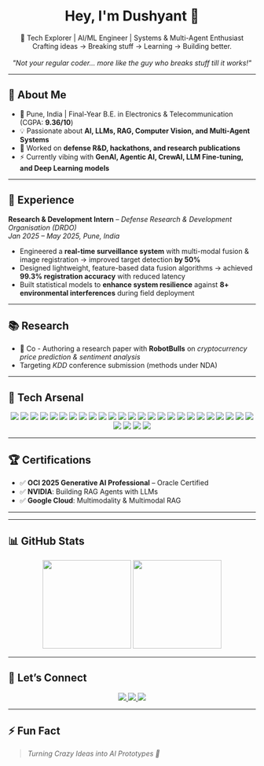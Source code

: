 <h1 align="center">Hey, I'm Dushyant 👋</h1>

<p align="center">
  🚀 Tech Explorer | AI/ML Engineer | Systems & Multi-Agent Enthusiast <br>
  Crafting ideas → Breaking stuff → Learning → Building better. <br><br>
  <i>"Not your regular coder... more like the guy who breaks stuff till it works!"</i>
</p>

---

## 🎯 About Me  
- 📍 Pune, India | Final-Year B.E. in Electronics & Telecommunication (CGPA: **9.36/10**)  
- 💡 Passionate about **AI, LLMs, RAG, Computer Vision, and Multi-Agent Systems**  
- 🔬 Worked on **defense R&D, hackathons, and research publications**  
- ⚡ Currently vibing with **GenAI, Agentic AI, CrewAI, LLM Fine-tuning, and Deep Learning models**  

---

## 💼 Experience  

**Research & Development Intern** – *Defense Research & Development Organisation (DRDO)*  
*Jan 2025 – May 2025, Pune, India*  
- Engineered a **real-time surveillance system** with multi-modal fusion & image registration → improved target detection **by 50%**  
- Designed lightweight, feature-based data fusion algorithms → achieved **99.3% registration accuracy** with reduced latency  
- Built statistical models to **enhance system resilience** against **8+ environmental interferences** during field deployment  

---

## 📚 Research  
- 📝 Co - Authoring a research paper with **RobotBulls** on *cryptocurrency price prediction & sentiment analysis*  
- Targeting *KDD* conference submission (methods under NDA)  

---

## 🚀 Tech Arsenal  

<p align="center">
  <!-- Programming Languages -->
  <img src="https://img.shields.io/badge/Python-3776AB.svg?style=for-the-badge&logo=python&logoColor=white" />
  <img src="https://img.shields.io/badge/C++-00599C.svg?style=for-the-badge&logo=cplusplus&logoColor=white" />
  <img src="https://img.shields.io/badge/Java-007396.svg?style=for-the-badge&logo=java&logoColor=white" />
  <img src="https://img.shields.io/badge/JavaScript-F7DF1E.svg?style=for-the-badge&logo=javascript&logoColor=black" />
  <img src="https://img.shields.io/badge/TypeScript-3178C6.svg?style=for-the-badge&logo=typescript&logoColor=white" />

  <!-- Frameworks -->
  <img src="https://img.shields.io/badge/React-61DAFB.svg?style=for-the-badge&logo=react&logoColor=black" />
  <img src="https://img.shields.io/badge/Next.js-000000.svg?style=for-the-badge&logo=nextdotjs&logoColor=white" />
  <img src="https://img.shields.io/badge/Node.js-339933.svg?style=for-the-badge&logo=nodedotjs&logoColor=white" />
  <img src="https://img.shields.io/badge/Express.js-000000.svg?style=for-the-badge&logo=express&logoColor=white" />
  <img src="https://img.shields.io/badge/FastAPI-009688.svg?style=for-the-badge&logo=fastapi&logoColor=white" />
  <img src="https://img.shields.io/badge/Tailwind_CSS-38B2AC.svg?style=for-the-badge&logo=tailwind-css&logoColor=white" />

  <!-- Databases & Cloud -->
  <img src="https://img.shields.io/badge/MySQL-4479A1.svg?style=for-the-badge&logo=mysql&logoColor=white" />
  <img src="https://img.shields.io/badge/PostgreSQL-336791.svg?style=for-the-badge&logo=postgresql&logoColor=white" />
  <img src="https://img.shields.io/badge/MongoDB-47A248.svg?style=for-the-badge&logo=mongodb&logoColor=white" />
  <img src="https://img.shields.io/badge/Firebase-FFCA28.svg?style=for-the-badge&logo=firebase&logoColor=black" />
  <img src="https://img.shields.io/badge/GCP-4285F4.svg?style=for-the-badge&logo=googlecloud&logoColor=white" />
  <img src="https://img.shields.io/badge/AWS-232F3E.svg?style=for-the-badge&logo=amazonaws&logoColor=white" />

  <!-- AI/ML -->
  <img src="https://img.shields.io/badge/TensorFlow-FF6F00.svg?style=for-the-badge&logo=tensorflow&logoColor=white" />
  <img src="https://img.shields.io/badge/PyTorch-EE4C2C.svg?style=for-the-badge&logo=pytorch&logoColor=white" />
  <img src="https://img.shields.io/badge/HuggingFace-F7931E.svg?style=for-the-badge&logo=huggingface&logoColor=white" />
  <img src="https://img.shields.io/badge/LangChain-12100E.svg?style=for-the-badge&logo=chainlink&logoColor=white" />
  <img src="https://img.shields.io/badge/Scikit--Learn-F7931E.svg?style=for-the-badge&logo=scikitlearn&logoColor=white" />
  <img src="https://img.shields.io/badge/OpenAI-412991.svg?style=for-the-badge&logo=openai&logoColor=white" />

  <!-- Tools -->
  <img src="https://img.shields.io/badge/Git-F05032.svg?style=for-the-badge&logo=git&logoColor=white" />
  <img src="https://img.shields.io/badge/GitHub-181717.svg?style=for-the-badge&logo=github&logoColor=white" />
  <img src="https://img.shields.io/badge/Docker-2496ED.svg?style=for-the-badge&logo=docker&logoColor=white" />
  <img src="https://img.shields.io/badge/Kubernetes-326CE5.svg?style=for-the-badge&logo=kubernetes&logoColor=white" />
  <img src="https://img.shields.io/badge/Linux-FCC624.svg?style=for-the-badge&logo=linux&logoColor=black" />
  <img src="https://img.shields.io/badge/VS_Code-007ACC.svg?style=for-the-badge&logo=visualstudiocode&logoColor=white" />
</p> 

---

## 🏆 Certifications  
- ✅ **OCI 2025 Generative AI Professional** – Oracle Certified  
- ✅ **NVIDIA**: Building RAG Agents with LLMs  
- ✅ **Google Cloud**: Multimodality & Multimodal RAG  

---

 

---

## 📊 GitHub Stats  

<p align="center">
  <img src="https://github-readme-stats.vercel.app/api?username=dushyant958&show_icons=true&theme=tokyonight&hide_border=true&count_private=true&include_all_commits=true" height="180em" />
  <img src="https://streak-stats.demolab.com?user=dushyant958&theme=tokyonight&hide_border=true" height="180em" />
</p>




---

## 🤝 Let’s Connect  

<p align="center">
  <a href="https://linkedin.com/in/dushyant-atalkar-50281028a">
    <img src="https://img.shields.io/badge/-LinkedIn-blue?style=for-the-badge&logo=linkedin">
  </a>
  <a href="mailto:dushyantatalkar415@gmail.com">
    <img src="https://img.shields.io/badge/-Gmail-red?style=for-the-badge&logo=gmail&logoColor=white">
  </a>
  <a href="https://github.com/dushyant958">
    <img src="https://img.shields.io/badge/-GitHub-181717?style=for-the-badge&logo=github&logoColor=white">
  </a>
</p>

---

## ⚡ Fun Fact  
> *Turning Crazy Ideas into AI Prototypes 🚀*  
